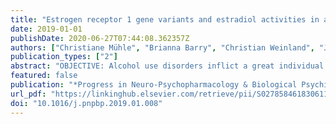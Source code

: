 ```yaml
---
title: "Estrogen receptor 1 gene variants and estradiol activities in alcohol dependence."
date: 2019-01-01
publishDate: 2020-06-27T07:44:08.362357Z
authors: ["Christiane Mühle", "Brianna Barry", "Christian Weinland", "Johannes Kornhuber", "Bernd Lenz"]
publication_types: ["2"]
abstract: "OBJECTIVE: Alcohol use disorders inflict a great individual and societal burden. Although sex hormone effects have been implicated in alcohol dependence, research has mostly neglected estrogen activities and female alcohol-dependent patients. Here, we investigated associations of estrogen receptor 1 (ESR1) genetics and serum estradiol activities with aspects of alcohol dependence. METHOD: Serum estradiol activities of early-abstinent alcohol-dependent in-patients (n[♂] = 113, n[♀] = 87) were followed for at median 5 days and compared with healthy controls (n[♂] = 133, n[♀] = 107). All participants were genotyped for five ESR1 single nucleotide polymorphisms (rs6902771, rs11155819, rs6557171, rs2982683, rs2982712). RESULTS: Bioavailable estradiol levels decreased during withdrawal treatment (P[♂] textless  0.001, P[♀] = 0.011). Male patients with an increase of bioavailable estradiol during withdrawal showed fewer days to (P = .033) and more alcohol-related readmissions (P textless  .05) during the 12-month follow-up. Higher estradiol and estradiol-to-testosterone activities were significantly related to liver, muscle, and cell count damage in male patients. Estradiol-to-testosterone activities in female patients were lower compared to female controls (total P = .013, bioavailable P = .009). Moreover, the ESR1 genotypes jointly separated alcohol-dependent patients from controls (P = .037). CONCLUSION: Our findings support the role of ESR1 genetics in alcohol dependence and show for the first time that estradiol activities may sex-specifically predict alcohol-related sequelae and outcome following in-patient withdrawal treatment. Copyright o̧pyright 2019. Published by Elsevier Inc."
featured: false
publication: "*Progress in Neuro-Psychopharmacology & Biological Psychiatry*"
url_pdf: "https://linkinghub.elsevier.com/retrieve/pii/S0278584618306110"
doi: "10.1016/j.pnpbp.2019.01.008"
---
```


